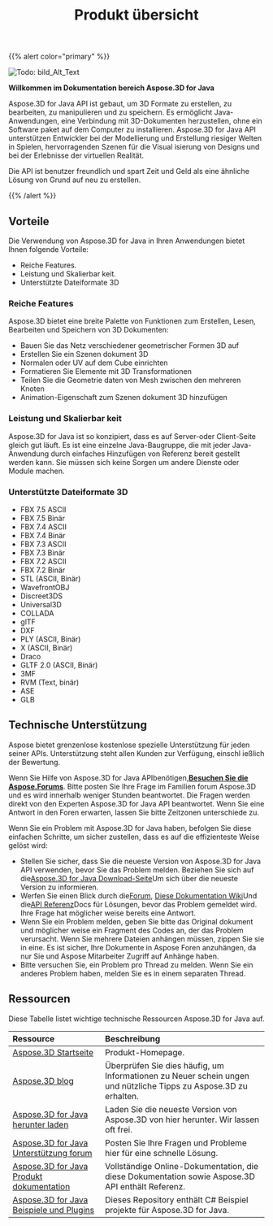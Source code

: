 ﻿---
title: Produkt übersicht
type: docs
weight: 10
url: /de/java/product-overview/
description: Aspose.3D for Java API ist gebaut, um 3D Formate zu erstellen, zu bearbeiten, zu manipulieren und zu speichern. Es ermöglicht Java-Anwendungen, eine Verbindung mit 3D-Dokumenten herzustellen, ohne ein Software paket auf dem Computer zu installieren. Aspose.3D for Java API unterstützen Entwickler bei der Modellierung und Erstellung riesiger Welten in Spielen, hervorragenden Szenen für die Visual isierung von Designs und bei der Erlebnisse der virtuellen Realität.
---
{{% alert color="primary" %}} 

![Todo: bild_Alt_Text](product-overview_1)

**Willkommen im Dokumentation bereich Aspose.3D for Java**

Aspose.3D for Java API ist gebaut, um 3D Formate zu erstellen, zu bearbeiten, zu manipulieren und zu speichern. Es ermöglicht Java-Anwendungen, eine Verbindung mit 3D-Dokumenten herzustellen, ohne ein Software paket auf dem Computer zu installieren. Aspose.3D for Java API unterstützen Entwickler bei der Modellierung und Erstellung riesiger Welten in Spielen, hervorragenden Szenen für die Visual isierung von Designs und bei der Erlebnisse der virtuellen Realität.

Die API ist benutzer freundlich und spart Zeit und Geld als eine ähnliche Lösung von Grund auf neu zu erstellen.

{{% /alert %}} 
## **Vorteile**
Die Verwendung von Aspose.3D for Java in Ihren Anwendungen bietet Ihnen folgende Vorteile:

- Reiche Features.
- Leistung und Skalierbar keit.
- Unterstützte Dateiformate 3D
### **Reiche Features**
Aspose.3D bietet eine breite Palette von Funktionen zum Erstellen, Lesen, Bearbeiten und Speichern von 3D Dokumenten:

- Bauen Sie das Netz verschiedener geometrischer Formen 3D auf
- Erstellen Sie ein Szenen dokument 3D
- Normalen oder UV auf dem Cube einrichten
- Formatieren Sie Elemente mit 3D Transformationen
- Teilen Sie die Geometrie daten von Mesh zwischen den mehreren Knoten
- Animation-Eigenschaft zum Szenen dokument 3D hinzufügen
### **Leistung und Skalierbar keit**
Aspose.3D for Java ist so konzipiert, dass es auf Server-oder Client-Seite gleich gut läuft. Es ist eine einzelne Java-Baugruppe, die mit jeder Java-Anwendung durch einfaches Hinzufügen von Referenz bereit gestellt werden kann. Sie müssen sich keine Sorgen um andere Dienste oder Module machen.
### **Unterstützte Dateiformate 3D**
- FBX 7.5 ASCII
- FBX 7.5 Binär
- FBX 7.4 ASCII
- FBX 7.4 Binär
- FBX 7.3 ASCII
- FBX 7.3 Binär
- FBX 7.2 ASCII
- FBX 7.2 Binär
- STL (ASCII, Binär)
- WavefrontOBJ
- Discreet3DS
- Universal3D
- COLLADA
- glTF
- DXF
- PLY (ASCII, Binär)
- X (ASCII, Binär)
- Draco
- GLTF 2.0 (ASCII, Binär)
- 3MF
- RVM (Text, binär)
- ASE
- GLB
## **Technische Unterstützung**
Aspose bietet grenzenlose kostenlose spezielle Unterstützung für jeden seiner APIs. Unterstützung steht allen Kunden zur Verfügung, einschl ießlich der Bewertung.

Wenn Sie Hilfe von Aspose.3D for Java APIbenötigen,[**Besuchen Sie die Aspose.Forums**](https://forum.aspose.com/). Bitte posten Sie Ihre Frage im Familien forum Aspose.3D und es wird innerhalb weniger Stunden beantwortet. Die Fragen werden direkt von den Experten Aspose.3D for Java API beantwortet. Wenn Sie eine Antwort in den Foren erwarten, lassen Sie bitte Zeitzonen unterschiede zu.

Wenn Sie ein Problem mit Aspose.3D for Java haben, befolgen Sie diese einfachen Schritte, um sicher zustellen, dass es auf die effizienteste Weise gelöst wird:

- Stellen Sie sicher, dass Sie die neueste Version von Aspose.3D for Java API verwenden, bevor Sie das Problem melden. Beziehen Sie sich auf die[Aspose.3D for Java Download-Seite](https://repository.aspose.com/repo/com/aspose/aspose-3d/)Um sich über die neueste Version zu informieren.
- Werfen Sie einen Blick durch die[Forum](https://forum.aspose.com/c/3d), [Diese Dokumentation Wiki](/3d/de/java/)Und die[API Referenz](https://reference.aspose.com/3d/java)Docs für Lösungen, bevor das Problem gemeldet wird. Ihre Frage hat möglicher weise bereits eine Antwort.
- Wenn Sie ein Problem melden, geben Sie bitte das Original dokument und möglicher weise ein Fragment des Codes an, der das Problem verursacht. Wenn Sie mehrere Dateien anhängen müssen, zippen Sie sie in eine. Es ist sicher, Ihre Dokumente in Aspose Foren anzuhängen, da nur Sie und Aspose Mitarbeiter Zugriff auf Anhänge haben.
- Bitte versuchen Sie, ein Problem pro Thread zu melden. Wenn Sie ein anderes Problem haben, melden Sie es in einem separaten Thread.
## **Ressourcen**
Diese Tabelle listet wichtige technische Ressourcen Aspose.3D for Java auf.

|**Ressource**|**Beschreibung**|
|:- |:- |
|[Aspose.3D Startseite](https://products.aspose.com/3d/java/)|Produkt-Homepage.|
|[Aspose.3D blog](https://blog.aspose.com/category/3d/)|Überprüfen Sie dies häufig, um Informationen zu Neuer schein ungen und nützliche Tipps zu Aspose.3D zu erhalten.|
|[Aspose.3D for Java herunter laden](https://repository.aspose.com/repo/com/aspose/aspose-3d/)|Laden Sie die neueste Version von Aspose.3D von hier herunter. Wir lassen oft frei.|
|[Aspose.3D for Java Unterstützung forum](https://forum.aspose.com/c/3d/18)|Posten Sie Ihre Fragen und Probleme hier für eine schnelle Lösung.|
|[Aspose.3D for Java Produkt dokumentation](/3d/de/java/)|Vollständige Online-Dokumentation, die diese Dokumentation sowie Aspose.3D API enthält Referenz.|
|[Aspose.3D for Java Beispiele und Plugins](https://github.com/aspose-3d/Aspose.3D-for-Java)|Dieses Repository enthält C# Beispiel projekte für Aspose.3D for Java.|

